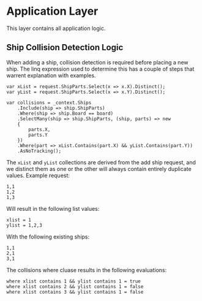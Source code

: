 ﻿# Application Layer

This layer contains all application logic.

## Ship Collision Detection Logic

When adding a ship, collision detection is required before placing a new ship.
The linq expression used to determine this has a couple of steps that warrent explanation with examples.

```
var xList = request.ShipParts.Select(x => x.X).Distinct();
var yList = request.ShipParts.Select(x => x.Y).Distinct();

var collisions = _context.Ships
    .Include(ship => ship.ShipParts)
    .Where(ship => ship.Board == board)
    .SelectMany(ship => ship.ShipParts, (ship, parts) => new
    {
        parts.X,
        parts.Y
    })
    .Where(part => xList.Contains(part.X) && yList.Contains(part.Y))
    .AsNoTracking();
```

The `xList` and `yList` collections are derived from the add ship request, and we distinct them as one or the other will always contain entirely duplicate values.
Example request:

```
1,1
1,2
1,3
```

Will result in the following list values:

```
xlist = 1
ylist = 1,2,3
```

With the following existing ships:

```
1,1
2,1
3,1
```

The collisions where cluase results in the following evaluations:

```
where xlist contains 1 && ylist contains 1 = true
where xlist contains 2 && ylist contains 1 = false
where xlist contains 3 && ylist contains 1 = false
```
